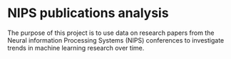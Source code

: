 # NIPS publications analysis

The purpose of this project is to use data on research papers from the Neural information Processing Systems (NIPS) conferences to investigate trends in machine learning research over time.